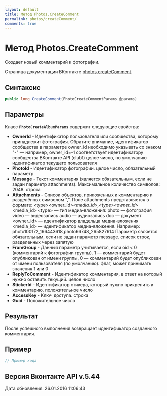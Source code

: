 ```yaml
---
layout: default
title: Метод Photos.CreateComment
permalink: photos/createComment/
comments: true
---
```

# Метод Photos.CreateComment
Создает новый комментарий к фотографии.

Страница документации ВКонтакте [photos.createComment](https://vk.com/dev/photos.createComment).
## Синтаксис
``` csharp
public long CreateComment(PhotoCreateCommentParams @params)
```

## Параметры
Класс **`PhotoCreateAlbumParams`** содержит следующие свойства:

+ **OwnerId** - Идентификатор пользователя или сообщества, которому принадлежит фотография. Обратите внимание, идентификатор сообщества в параметре owner_id необходимо указывать со знаком "-" — например, owner_id=-1 соответствует идентификатору сообщества ВКонтакте API (club1)  целое число, по умолчанию идентификатор текущего пользователя
+ **PhotoId** - Идентификатор фотографии. целое число, обязательный параметр
+ **Message** - Текст комментария (является обязательным, если не задан параметр attachments).  Максимальное количество символов: 2048. строка
+ **Attachments** - Список объектов, приложенных к комментарию и разделённых символом ",". Поле attachments представляется в формате: &lt;type&gt;&lt;owner_id&gt;_&lt;media_id&gt;,&lt;type&gt;&lt;owner_id&gt;_&lt;media_id&gt; &lt;type&gt; — тип медиа-вложения: photo — фотография  video — видеозапись  audio — аудиозапись  doc — документ &lt;owner_id&gt; — идентификатор владельца медиа-вложения  &lt;media_id&gt; — идентификатор медиа-вложения.   Например: photo100172_166443618,photo66748_265827614 Параметр является обязательным, если не задан параметр message. список строк, разделенных через запятую
+ **FromGroup** - Данный параметр учитывается, если oid &lt; 0 (комментарий к фотографии группы). 1 — комментарий будет опубликован от имени группы, 0 — комментарий будет опубликован от имени пользователя (по умолчанию). флаг, может принимать значения 1 или 0
+ **ReplyToComment** - Идентификатор комментария, в ответ на который нужно оставить текущий. целое число
+ **StickerId** - Идентификатор стикера, который нужно прикрепить к комментарию. положительное число
+ **AccessKey** - Ключ доступа. строка
+ **Guid** - Положительное число

## Результат
После успешного выполнения возвращает идентификатор созданного комментария.

## Пример
``` csharp
// Пример кода
```

## Версия Вконтакте API v.5.44
Дата обновления: 26.01.2016 11:06:43
